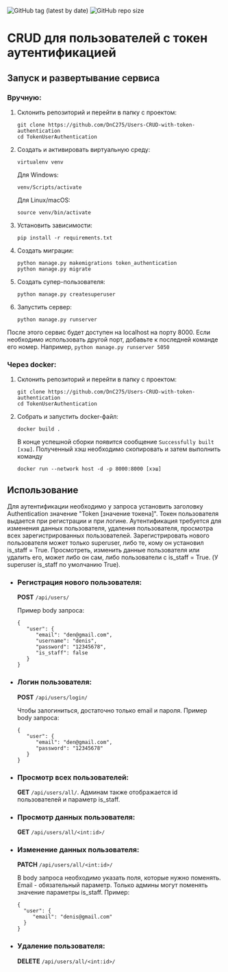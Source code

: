 ![GitHub tag (latest by date)](https://img.shields.io/github/v/tag/DnC275/Users-CRUD-with-token-authentication)
![GitHub repo size](https://img.shields.io/github/repo-size/DnC275/Users-CRUD-with-token-authentication)
# CRUD для пользователей с токен аутентификацией

## Запуск и развертывание сервиса
### Вручную:
1. Склонить репозиторий и перейти в папку с проектом:
    ```
    git clone https://github.com/DnC275/Users-CRUD-with-token-authentication
    cd TokenUserAuthentication
    ```
2. Создать и активировать виртуальную среду:
   ```
   virtualenv venv 
   ```
   Для Windows:
   ```
   venv/Scripts/activate
   ```
   Для Linux/macOS:
   ```
   source venv/bin/activate
   ```
3. Установить зависимости:
   ```
   pip install -r requirements.txt
   ```
4. Создать миграции:
   ```
   python manage.py makemigrations token_authentication
   python manage.py migrate
   ```
5. Создать супер-пользователя:
   ```
   python manage.py createsuperuser
   ```
6. Запустить сервер:
   ```
   python manage.py runserver
   ```
После этого сервис будет доступен на localhost на порту 8000. 
Если необходимо использовать другой порт, добавьте к последней команде его номер.
Например, ```python manage.py runserver 5050```

### Через docker:
1. Склонить репозиторий и перейти в папку с проектом:
    ```
    git clone https://github.com/DnC275/Users-CRUD-with-token-authentication
    cd TokenUserAuthentication
    ```
2. Собрать и запустить docker-файл:
   ```
   docker build . 
   ```
   В конце успешной сборки появится сообщение ```Successfully built [хэш]```.
Полученный хэш необходимо скопировать и затем выполнить команду
   ```
   docker run --network host -d -p 8000:8000 [хэш]
   ```

## Использование
Для аутентификации необходимо у запроса установить заголовку Authentication значение "Token [значение токена]".
Токен пользователя выдается при регистрации и при логине. Аутентификация требуется для изменения данных пользователя, удаления пользователя, просмотра всех зарегистрированных пользователей.
Зарегистрировать нового пользователя может только superuser, либо те, кому он установил is_staff = True.
Просмотреть, изменить данные пользователя или удалить его, может либо он сам, либо пользователи с is_staff = True.
(У superuser is_staff по умолчанию True).

- ### Регистрация нового пользователя:
   
   **POST** ```/api/users/```

   Пример body запроса:
   ```
   {
      "user": {
         "email": "den@gmail.com",
         "username": "denis",
         "password": "12345678",
         "is_staff": false
      }
   }
   ```
- ### Логин пользователя:
  
   **POST** ```/api/users/login/```

   Чтобы залогиниться, достаточно только email и пароля. Пример body запроса:
   ```
   {
      "user": {
         "email": "den@gmail.com",
         "password": "12345678"
      }
   }
   ```
- ### Просмотр всех пользователей:
   
   **GET** ```/api/users/all/```. Админам также отображается id пользователей и параметр is_staff.
- ### Просмотр данных пользователя:

    **GET** ```/api/users/all/<int:id>/```
- ### Изменение данных пользователя:
  
    **PATCH**  ```/api/users/all/<int:id>/```
    
    В body запроса необходимо указать поля, которые нужно поменять. Email - обязательный параметр.
Только админы могут поменять значение параметры is_staff. Пример:
    ```
   {
      "user": {
         "email": "denis@gmail.com"
      }
   }
   ```
- ### Удаление пользователя:

    **DELETE** ```/api/users/all/<int:id>/```


